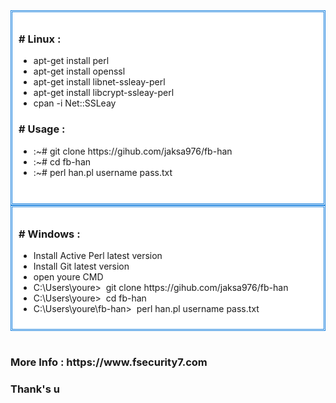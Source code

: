 <div style="background-color: white; border: 3px #1780dd double; padding: 10px; text-align: left;">
<h3>
# Linux : </b></h3>
<ul>
<li>apt-get install perl</li>
<li>apt-get install openssl<b></b></li>
<li>apt-get install libnet-ssleay-perl</li>
<li>apt-get install libcrypt-ssleay-perl</li>
<li>cpan -i Net::SSLeay</li>
</ul>
<h3>
# Usage :</h3>
<ul>
<li>:~# git clone https://gihub.com/jaksa976/fb-han</li>
<li>:~# cd fb-han</li>
<li>:~# perl han.pl username pass.txt</li>
</ul>
<br /></div>
<div style="background-color: white; border: 3px #1780dd double; padding: 10px; text-align: left;">
<h3>
# Windows :</h3>
<ul>
<li>Install Active Perl latest version</li>
<li>Install Git latest version</li>
<li>open youre CMD</li>
<li>C:\Users\youre&gt;&nbsp; git clone https://gihub.com/jaksa976/fb-han</li>
<li>C:\Users\youre&gt;&nbsp; cd fb-han</li>
<li>C:\Users\youre\fb-han&gt;&nbsp; perl han.pl username pass.txt</li>
</ul>
</div>
<br />
<h3>
More Info : https://www.fsecurity7.com</h3>
<h3>
Thank's u </h3>
